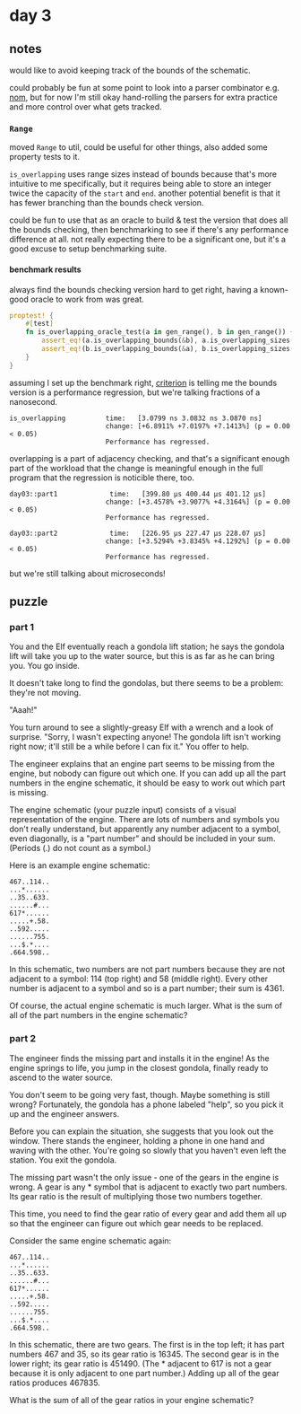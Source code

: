 # day 3

## notes

would like to avoid keeping track of the bounds of the schematic.

could probably be fun at some point to look into a parser combinator e.g. [nom](https://github.com/rust-bakery/nom), but for now I'm still okay hand-rolling the parsers for extra practice and more control over what gets tracked.

### `Range`

moved `Range` to util, could be useful for other things, also added some property tests to it.

`is_overlapping` uses range sizes instead of bounds because that's more intuitive to me specifically, but it requires being able to store an integer twice the capacity of the `start` and `end`. another potential benefit is that it has fewer branching than the bounds check version.

could be fun to use that as an oracle to build & test the version that does all the bounds checking, then benchmarking to see if there's any performance difference at all. not really expecting there to be a significant one, but it's a good excuse to setup benchmarking suite.

#### benchmark results

always find the bounds checking version hard to get right, having a known-good oracle to work from was great.

```rust
proptest! {
    #[test]
    fn is_overlapping_oracle_test(a in gen_range(), b in gen_range()) {
        assert_eq!(a.is_overlapping_bounds(&b), a.is_overlapping_sizes(&b));
        assert_eq!(b.is_overlapping_bounds(&a), b.is_overlapping_sizes(&a));
    }
}
```

assuming I set up the benchmark right, [criterion](https://bheisler.github.io/criterion.rs/book/criterion_rs.html) is telling me the bounds version is a performance regression, but we're talking fractions of a nanosecond.

```
is_overlapping          time:   [3.0799 ns 3.0832 ns 3.0870 ns]
                        change: [+6.8911% +7.0197% +7.1413%] (p = 0.00 < 0.05)
                        Performance has regressed.
```

overlapping is a part of adjacency checking, and that's a significant enough part of the workload that the change is meaningful enough in the full program that the regression is noticible there, too.

```
day03::part1             time:   [399.80 µs 400.44 µs 401.12 µs]
                        change: [+3.4578% +3.9077% +4.3164%] (p = 0.00 < 0.05)
                        Performance has regressed.

day03::part2             time:   [226.95 µs 227.47 µs 228.07 µs]
                        change: [+3.5294% +3.8345% +4.1292%] (p = 0.00 < 0.05)
                        Performance has regressed.
```

but we're still talking about microseconds!

## puzzle

### part 1

You and the Elf eventually reach a gondola lift station; he says the gondola lift will take you up to the water source, but this is as far as he can bring you. You go inside.

It doesn't take long to find the gondolas, but there seems to be a problem: they're not moving.

"Aaah!"

You turn around to see a slightly-greasy Elf with a wrench and a look of surprise. "Sorry, I wasn't expecting anyone! The gondola lift isn't working right now; it'll still be a while before I can fix it." You offer to help.

The engineer explains that an engine part seems to be missing from the engine, but nobody can figure out which one. If you can add up all the part numbers in the engine schematic, it should be easy to work out which part is missing.

The engine schematic (your puzzle input) consists of a visual representation of the engine. There are lots of numbers and symbols you don't really understand, but apparently any number adjacent to a symbol, even diagonally, is a "part number" and should be included in your sum. (Periods (.) do not count as a symbol.)

Here is an example engine schematic:

```
467..114..
...*......
..35..633.
......#...
617*......
.....+.58.
..592.....
......755.
...$.*....
.664.598..
```

In this schematic, two numbers are not part numbers because they are not adjacent to a symbol: 114 (top right) and 58 (middle right). Every other number is adjacent to a symbol and so is a part number; their sum is 4361.

Of course, the actual engine schematic is much larger. What is the sum of all of the part numbers in the engine schematic?

### part 2

The engineer finds the missing part and installs it in the engine! As the engine springs to life, you jump in the closest gondola, finally ready to ascend to the water source.

You don't seem to be going very fast, though. Maybe something is still wrong? Fortunately, the gondola has a phone labeled "help", so you pick it up and the engineer answers.

Before you can explain the situation, she suggests that you look out the window. There stands the engineer, holding a phone in one hand and waving with the other. You're going so slowly that you haven't even left the station. You exit the gondola.

The missing part wasn't the only issue - one of the gears in the engine is wrong. A gear is any * symbol that is adjacent to exactly two part numbers. Its gear ratio is the result of multiplying those two numbers together.

This time, you need to find the gear ratio of every gear and add them all up so that the engineer can figure out which gear needs to be replaced.

Consider the same engine schematic again:

```
467..114..
...*......
..35..633.
......#...
617*......
.....+.58.
..592.....
......755.
...$.*....
.664.598..
```

In this schematic, there are two gears. The first is in the top left; it has part numbers 467 and 35, so its gear ratio is 16345. The second gear is in the lower right; its gear ratio is 451490. (The * adjacent to 617 is not a gear because it is only adjacent to one part number.) Adding up all of the gear ratios produces 467835.

What is the sum of all of the gear ratios in your engine schematic?
